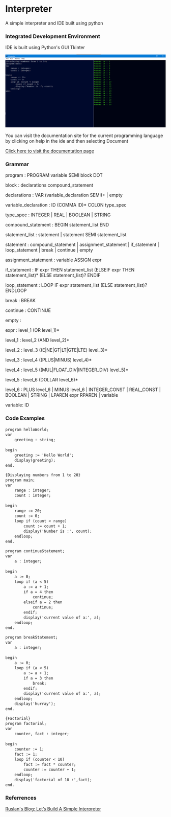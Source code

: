 # Interpreter
A simple interpreter and IDE built using python

<h3>Integrated Development Environment</h3>
<p>IDE is built using Python's GUI Tkinter</p>

<img src="images/ide_image.png"></img>

You can visit the documentation site for the current programming language by clicking on help in the ide and then selecting Document

<a href="https://githubsumanth.github.io/Pascal-Documentation/">Click here to visit the documentation page</a>

<h3>Grammar</h3>

program : PROGRAM variable SEMI block DOT

block : declarations compound_statement

declarations : VAR (variable_declaration SEMI)+
             | empty

variable_declaration : ID (COMMA ID)* COLON type_spec

type_spec : INTEGER | REAL | BOOLEAN | STRING

compound_statement : BEGIN statement_list END

statement_list : statement
               | statement SEMI statement_list

statement : compound_statement
          | assignment_statement
          | if_statement
          | loop_statement
          | break
          | continue
          | empty

assignment_statement : variable ASSIGN expr

if_statement : IF expr THEN statement_list (ELSEIF expr THEN statement_list)* (ELSE statement_list)? ENDIF

loop_statement : LOOP IF expr statement_list (ELSE statement_list)? ENDLOOP

break : BREAK

continue : CONTINUE

empty :

expr : level_1 (OR level_1)*

level_1 : level_2 (AND level_2)*

level_2 : level_3 ((E|NE|GT|LT|GTE|LTE) level_3)*

level_3 : level_4 ((PLUS|MINUS) level_4)*

level_4 : level_5 ((MUL|FLOAT_DIV|INTEGER_DIV) level_5)*

level_5 : level_6 (DOLLAR level_6)*

level_6 : PLUS level_6
       | MINUS level_6
       | INTEGER_CONST
       | REAL_CONST
       | BOOLEAN
       | STRING
       | LPAREN expr RPAREN
       | variable

variable: ID

<h3>Code Examples</h3>

<pre><code>program helloWorld;
var 
    greeting : string;
    
begin
    greeting := 'Hello World';
    display(greeting);
end.
</code></pre>

<pre><code>{Displaying numbers from 1 to 20}
program main;
var 
	range : integer;
	count : integer;

begin
	range := 20;
	count := 0;
	loop if (count < range)
		count := count + 1;
		display('Number is :', count);
	endloop;
end.
</code></pre>

<pre><code>program continueStatement;
var
	a : integer;

begin 
	a := 0;
	loop if (a < 5)
		a := a + 1;
		if a = 4 then
			continue;
		elseif a = 2 then
			continue;
		endif;
		display('current value of a:', a);
	endloop;
end.
</code></pre>

<pre><code>program breakStatement;
var
	a : integer;

begin 
	a := 0;
	loop if (a < 5)
		a := a + 1;
		if a = 3 then
			break;
		endif;
		display('current value of a:', a);
	endloop;
	display('hurray');
end.
</code></pre>

<pre><code>{Factorial}
program factorial;
var 
	counter, fact : integer;

begin
	counter := 1;
	fact := 1;
	loop if (counter < 10)
		fact := fact * counter;
		counter := counter + 1;
	endloop;
	display('factorial of 10 :',fact);
end.
</code></pre>

<h3>Referrences</h3>
<a href="https://ruslanspivak.com/lsbasi-part1/">Ruslan's Blog: Let’s Build A Simple Interpreter</a>
